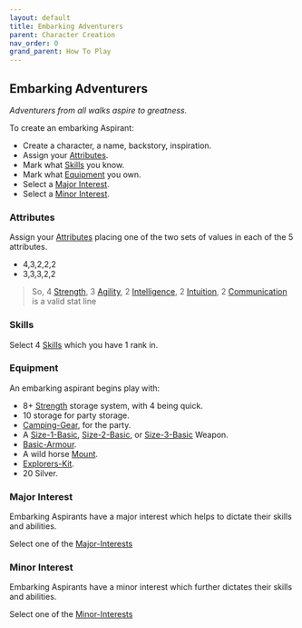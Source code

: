 ```yaml
---
layout: default
title: Embarking Adventurers
parent: Character Creation
nav_order: 0
grand_parent: How To Play
---
```


## Embarking Adventurers
*Adventurers from all walks aspire to greatness.*

To create an embarking Aspirant:
* Create a character, a name, backstory, inspiration.
* Assign your [Attributes](#Attributes).
* Mark what [Skills](#Skills) you know.
* Mark what [Equipment](#Equipment) you own.
* Select a [Major Interest](#Major%20Interest).
* Select a [Minor Interest](#Minor%20Interest).

### Attributes
Assign your [Attributes](Game/Core/Attributes) placing one of the two sets of values in each of the 5 attributes.

- 4,3,2,2,2
- 3,3,3,2,2

> So, 4 [Strength](Game/Core/Strength), 3 [Agility](Game/Core/Agility), 2 [Intelligence](Game/Core/Intelligence), 2 [Intuition](Game/Core/Intuition), 2 [Communication](Game/Core/Communication) is a valid stat line


### Skills
Select 4 [Skills](Game/Core/Skills) which you have 1 rank in.

### Equipment
An embarking aspirant begins play with:
- 8+ [Strength](Game/Core/Strength) storage system, with 4 being quick.
- 10 storage for party storage.
- [Camping-Gear](Game/Gear/Camping-Gear), for the party.
- A [Size-1-Basic](Game/Gear/Size-1-Basic), [Size-2-Basic](Game/Gear/Size-2-Basic), or [Size-3-Basic](Game/Gear/Size-3-Basic) Weapon. 
- [Basic-Armour](Game/Gear/Basic-Armour).
- A wild horse [Mount](Mounts).
- [Explorers-Kit](Game/Gear/Explorers-Kit).
- 20 Silver. 

### Major Interest
Embarking Aspirants have a major interest which helps to dictate their skills and abilities. 

Select one of the [Major-Interests](Game/Worlds/Embarking/Major-Interests)

### Minor Interest
Embarking Aspirants have a minor interest which further dictates their skills and abilities.

Select one of the [Minor-Interests](Game/Worlds/Embarking/Minor-Interests)